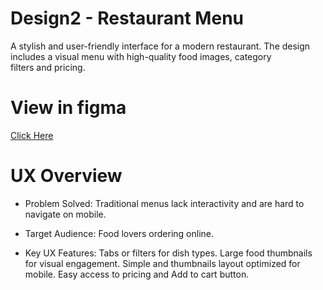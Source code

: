 # Design2 - Restaurant Menu 
 A stylish and user-friendly interface for a modern restaurant. The design includes a visual menu with high-quality food images, category       
 filters and pricing.
 
# View in figma
  [Click Here](https://www.figma.com/design/pxLI31PkkLCDZYU6JxcJ6T/plant-store-app?node-id=0-1&t=mIZu6Rr96uGUvItv-1)
  
# UX Overview 
  - Problem Solved:
   Traditional menus lack interactivity and are hard to navigate on mobile.

  - Target Audience:
   Food lovers ordering online.

  - Key UX Features:
    Tabs or filters for dish types.
    Large food thumbnails for visual engagement.
    Simple and thumbnails layout optimized for mobile.
    Easy access to pricing and Add to cart button.


